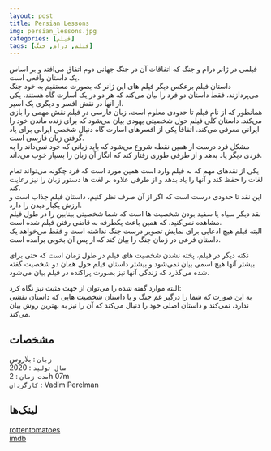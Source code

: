 ```yaml
---
layout: post
title: Persian Lessons
img: persian_lessons.jpg
categories: [فیلم]
tags: [فیلم, درام, جنگ]
---
```


فیلمی در ژانر درام و جنگ که اتفاقات آن در جنگ جهانی دوم اتفاق می‌افتد و بر اساس یک داستان واقعی است.  
داستان فیلم برعکس دیگر فیلم های این ژانر که بصورت مستقیم به خود جنگ می‌پردازند، فقط داستان دو فرد را بیان می‌کند که هر دو در یک اسارت گاه هستند، یکی از آنها در نقش افسر و دیگری یک اسیر.  
همانطور که از نام فیلم تا حدودی معلوم است، زبان فارسی در فیلم نقش مهمی را بازی می‌کند. داستان کلی فیلم حول شخصیتی یهودی بیان می‌شود که برای زنده ماندن خود را ایرانی معرفی می‌کند. اتفاقا یکی از افسرهای اسارت گاه دنبال شخصی ایرانی برای یاد گرفتن زبان فارسی است.  
مشکل فرد درست از همین نقطه شروع می‌شود که باید زبانی که خود نمی‌داند را به فردی دیگر یاد بدهد و از طرفی طوری رفتار کند که انگار آن زبان را بسیار خوب می‌داند.  

یکی از نقدهای مهم که به فیلم وارد است همین مورد است که فرد چگونه می‌تواند تمام لغات را حفظ کند و آنها را یاد بدهد و از طرفی علاوه بر لغت ها دستور زبان را نیز رعایت کند.  
این نقد تا حدودی درست است که اگر از آن صرف نظر کنیم، داستان فیلم جذاب است و ارزش یکبار دیدن را دارد.  
نقد دیگر سیاه یا سفید بودن شخصیت ها است که شما شخصیتی بینابین را در طول فیلم مشاهده نمی‌کنید. که همین باعث یکطرفه به قاضی رفتن فیلم شده است.  
البته فیلم هیچ ادعایی برای نمایش تصویر درست جنگ نداشته است و فقط می‌خواهد یک داستان فرعی در زمان جنگ را بیان کند که از پس آن بخوبی برآمده است.  

نکته دیگر در فیلم، پخته نشدن شخصیت های فیلم در طول زمان است که حتی برای بیشتر آنها هیچ اسمی بیان نمی‌شود و بیشتر داستان فیلم حول همان دو شخصیت گفته شده می‌گذرد که زندگی آنها نیز بصورت پراکنده در فیلم بیان می‌شود.  

البته موارد گفته شده را می‌توان از جهت مثبت نیز نگاه کرد:  
به این صورت که شما را درگیر غم جنگ و یا داستان شخصیت هایی که داستان نقشی ندارد، نمی‌کند و داستان اصلی خود را دنبال می‌کند که آن را نیز به بهترین روش بیان می‌کند.  

## مشخصات

`زبان` : بلاروس  
`سال تولید` : 2020  
`مدت زمان` : 2h 07m  
`کارگردان` : Vadim Perelman  

## لینک‌ها

[rottentomatoes](https://www.rottentomatoes.com/m/persian_lessons)  
[imdb](https://www.imdb.com/title/tt9738784/)